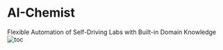 # AI-Chemist
Flexible Automation of Self-Driving Labs with Built-in Domain Knowledge
![toc](https://github.com/mehradans92/AI-Chemist/assets/51170839/86a60c8e-b054-450a-8ca7-c8943040ede4)
